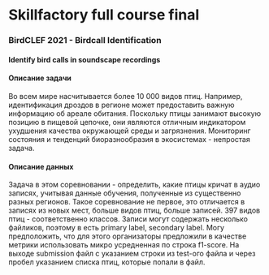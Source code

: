 # Skillfactory full course final

### BirdCLEF 2021 - Birdcall Identification
#### Identify bird calls in soundscape recordings

#### Описание задачи
Во всем мире насчитывается более 10 000 видов птиц. Например, идентификация дроздов в регионе может предоставить важную информацию об ареале обитания. Поскольку птицы занимают высокую позицию в пищевой цепочке, они являются отличным индикатором ухудшения качества окружающей среды и загрязнения. Мониторинг состояния и тенденций биоразнообразия в экосистемах - непростая задача.
#### Описание данных
Задача в этом соревновании - определить, какие птицы кричат ​​в аудио записях, учитывая данные обучения, полученные из существенно разных регионов. Такое соревнование не первое, это отличается в записях из новых мест, больше видов птиц, больше записей. 397 видов птиц - соответственно классов. Записи могут содержать несколько файликов, поэтому в есть primary label, secondary label. Могу предположить, что для этого организаторы предложили в качестве метрики использовать микро усредненная по строка f1-score. На выходе submission файл с указанием строки из test-ого файла и через пробел указанием списка птиц, которые попали в файл.
